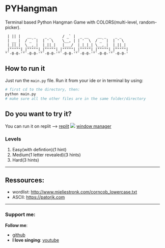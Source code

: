 
# PYHangman
Terminal based Python Hangman Game with COLORS(multi-level, random-picker).

```  _  _                     __ _                          
 | || |   __ _    _ _     / _` |  _ __    __ _    _ _    
 | __ |  / _` |  | ' \    \__, | | '  \  / _` |  | ' \   
 |_||_|  \__,_|  |_||_|   |___/  |_|_|_| \__,_|  |_||_|  
_|"""""|_|"""""|_|"""""|_|"""""|_|"""""|_|"""""|_|"""""| 
"`-0-0-'"`-0-0-'"`-0-0-'"`-0-0-'"`-0-0-'"`-0-0-'"`-0-0-' 
```

## How to run it
Just run the `main.py` file.
Run it from your ide or in terminal by using:
```python
# first cd to the directory, then:
python main.py
# make sure all the other files are in the same folder/directory
```
## Do you want to try it?
You can run it on replit --> [replit](https://replit.com/@R3veal/PYHangman)
![](gif.gif)
[window manager](https://github.com/manilarome/the-glorious-dotfiles)

### Levels
1. Easy(with defintion)(1 hint)
2. Medium(1 letter revealed)(3 hints)
3. Hard(3 hints)
---
## Ressources:
- wordlist: http://www.mieliestronk.com/corncob_lowercase.txt
- ASCII: https://patorjk.com
---
### Support me:
**Follow me**:
- [github](https://github.com/R3veal)
- **I love singing**: [youtube](https://www.youtube.com/watch?v=dQw4w9WgXcQ)
